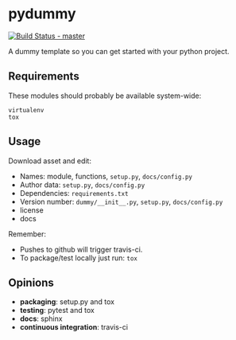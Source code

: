 # pydummy

[![Build Status - master](https://travis-ci.org/PedrosWits/pydummy.svg?branch=master)](https://travis-ci.org/PedrosWits/pydummy)

A dummy template so you can get started with your python project.

## Requirements

These modules should probably be available system-wide:

```
virtualenv
tox
```

## Usage

Download asset and edit:

- Names: module, functions, `setup.py`, `docs/config.py`
- Author data: `setup.py`, `docs/config.py`
- Dependencies: `requirements.txt`
- Version number: `dummy/__init__.py`, `setup.py`, `docs/config.py`
- license
- docs

Remember:

- Pushes to github will trigger travis-ci.
- To package/test locally just run: `tox`


## Opinions

- **packaging**: setup.py and tox
- **testing**: pytest and tox
- **docs**: sphinx
- **continuous integration**: travis-ci
